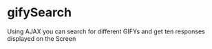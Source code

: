 # gifySearch
Using AJAX you can search for different GIFYs and get ten responses displayed on the Screen
